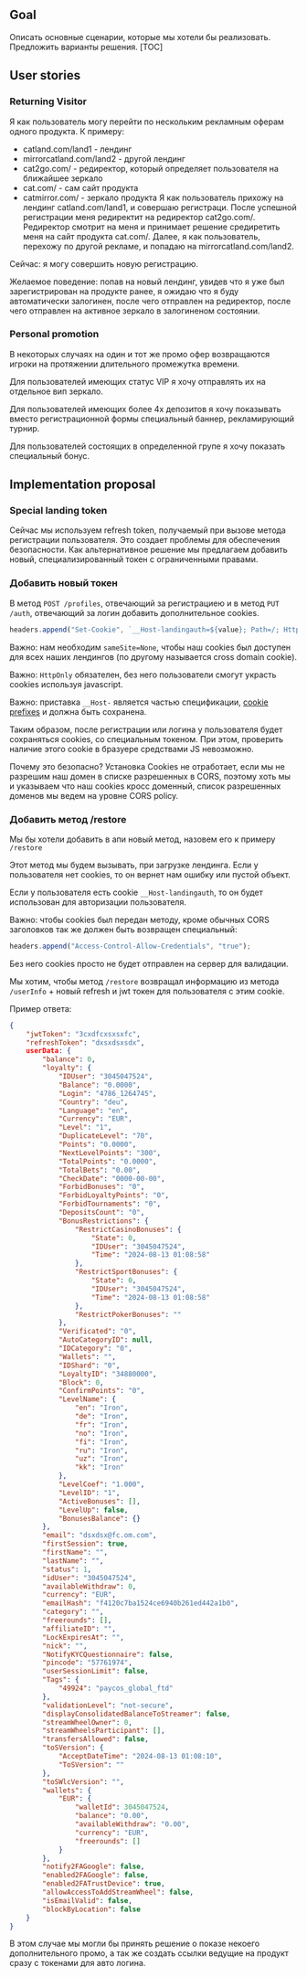 ## Goal
Описать основные сценарии, которые мы хотели бы реализовать. Предложить варианты решения.
[TOC]
## User stories
### Returning Visitor
Я как пользователь могу перейти по нескольким рекламным оферам одного продукта. К примеру: 
- catland.com/land1 - лендинг
- mirrorcatland.com/land2 - другой лендинг
- cat2go.com/ - редиректор, который определяет пользователя на ближайшее зеркало
- cat.com/ - сам сайт продукта
- catmirror.com/ - зеркало продукта
Я как пользователь прихожу на лендинг catland.com/land1, и совершаю регистраци. После успешной регистрации меня редиректит на редиректор cat2go.com/. Редиректор смотрит на меня и принимает решение средиретить меня на сайт продукта cat.com/.
Далее, я как пользователь, перехожу по другой рекламе, и попадаю на mirrorcatland.com/land2.

Сейчас: я могу совершить новую регистрацию.

Желаемое поведение: попав на новый лендинг, увидев что я уже был зарегистрирован на продукте ранее, я ожидаю что я буду автоматически залогинен, после чего отправлен на редиректор, после чего отправлен на активное зеркало в залогиненом состоянии.

### Personal promotion
В некоторых случаях на один и тот же промо офер возвращаются игроки на протяжении длительного промежутка времени. 

Для пользователей имеющих статус VIP я хочу отправлять их на отдельное вип зеркало.

Для пользователей имеющих более 4х депозитов я хочу показывать вместо регистрационной формы специальный баннер, рекламирующий турнир.

Для пользователей состоящих в определенной групе я хочу показать специальный бонус.

## Implementation proposal
### Special landing token
Сейчас мы используем refresh token, получаемый при вызове метода регистрации пользователя. Это создает проблемы для обеспечения безопасности. Как альтернативное решение мы предлагаем добавить новый, специализированный токен с ограниченными правами.

### Добавить новый токен
В метод `POST /profiles`, отвечающий за регистрациею и в метод `PUT /auth`, отвечающий за логин добавить дополнительное cookies. 
```javascript
headers.append("Set-Cookie", `__Host-landingauth=${value}; Path=/; HttpOnly; Max-Age=2629800; sameSite=None; secure=true`);
```
Важно: нам необходим `sameSite=None`, чтобы наш cookies был доступен для всех наших лендингов (по другому называется cross domain cookie).

Важно: `HttpOnly` обязателен, без него пользователи смогут украсть cookies используя javascript.

Важно: приставка `__Host-` является частью спецификации, [cookie prefixes](https://developer.mozilla.org/en-US/docs/Web/HTTP/Cookies#cookie_prefixes) и должна быть сохранена.

Таким образом, после регистрации или логина у пользователя будет сохраняться cookies, со специальным токеном. При этом, проверить наличие этого cookie в бразуере средствами JS невозможно. 

Почему это безопасно? Установка Cookies не отработает, если мы не разрешим наш домен в списке разрешенных в CORS, поэтому хоть мы и указываем что наш cookies кросс доменный, список разрешенных доменов мы ведем на уровне CORS policy.

### Добавить метод /restore
Мы бы хотели добавить в апи новый метод, назовем его к примеру `/restore`

Этот метод мы будем вызывать, при загрузке лендинга. Если у пользователя нет cookies, то он вернет нам ошибку или пустой объект.

Если у пользователя есть cookie `__Host-landingauth`, то он будет использован для авторизации пользователя.

Важно: чтобы cookies был передан методу, кроме обычных CORS заголовков так же должен быть возвращен специальный:

```javascript
headers.append("Access-Control-Allow-Credentials", "true");
```
Без него cookies просто не будет отправлен на сервер для валидации.

Мы хотим, чтобы метод `/restore` возвращал информацию из метода `/userInfo` + новый refresh и jwt токен для пользователя с этим cookie.

Пример ответа: 
```json
{
	"jwtToken": "3cxdfcxsxsxfc",
	"refreshToken": "dxsxdsxsdx",
	userData: {
		"balance": 0,
	    "loyalty": {
	        "IDUser": "3045047524",
	        "Balance": "0.0000",
	        "Login": "4786_1264745",
	        "Country": "deu",
	        "Language": "en",
	        "Currency": "EUR",
	        "Level": "1",
	        "DuplicateLevel": "70",
	        "Points": "0.0000",
	        "NextLevelPoints": "300",
	        "TotalPoints": "0.0000",
	        "TotalBets": "0.00",
	        "CheckDate": "0000-00-00",
	        "ForbidBonuses": "0",
	        "ForbidLoyaltyPoints": "0",
	        "ForbidTournaments": "0",
	        "DepositsCount": "0",
	        "BonusRestrictions": {
	            "RestrictCasinoBonuses": {
	                "State": 0,
	                "IDUser": "3045047524",
	                "Time": "2024-08-13 01:08:58"
	            },
	            "RestrictSportBonuses": {
	                "State": 0,
	                "IDUser": "3045047524",
	                "Time": "2024-08-13 01:08:58"
	            },
	            "RestrictPokerBonuses": ""
	        },
	        "Verificated": "0",
	        "AutoCategoryID": null,
	        "IDCategory": "0",
	        "Wallets": "",
	        "IDShard": "0",
	        "LoyaltyID": "34880000",
	        "Block": 0,
	        "ConfirmPoints": "0",
	        "LevelName": {
	            "en": "Iron",
	            "de": "Iron",
	            "fr": "Iron",
	            "no": "Iron",
	            "fi": "Iron",
	            "ru": "Iron",
	            "uz": "Iron",
	            "kk": "Iron"
	        },
	        "LevelCoef": "1.000",
	        "LevelID": "1",
	        "ActiveBonuses": [],
	        "LevelUp": false,
	        "BonusesBalance": {}
	    },
	    "email": "dsxdsx@fc.om.com",
	    "firstSession": true,
	    "firstName": "",
	    "lastName": "",
	    "status": 1,
	    "idUser": "3045047524",
	    "availableWithdraw": 0,
	    "currency": "EUR",
	    "emailHash": "f4120c7ba1524ce6940b261ed442a1b0",
	    "category": "",
	    "freerounds": [],
	    "affiliateID": "",
	    "LockExpiresAt": "",
	    "nick": "",
	    "NotifyKYCQuestionnaire": false,
	    "pincode": "57761974",
	    "userSessionLimit": false,
	    "Tags": {
	        "49924": "paycos_global_ftd"
	    },
	    "validationLevel": "not-secure",
	    "displayConsolidatedBalanceToStreamer": false,
	    "streamWheelOwner": 0,
	    "streamWheelsParticipant": [],
	    "transfersAllowed": false,
	    "toSVersion": {
	        "AcceptDateTime": "2024-08-13 01:08:10",
	        "ToSVersion": ""
	    },
	    "toSWlcVersion": "",
	    "wallets": {
	        "EUR": {
	            "walletId": 3045047524,
	            "balance": "0.00",
	            "availableWithdraw": "0.00",
	            "currency": "EUR",
	            "freerounds": []
	        }
	    },
	    "notify2FAGoogle": false,
	    "enabled2FAGoogle": false,
	    "enabled2FATrustDevice": true,
	    "allowAccessToAddStreamWheel": false,
	    "isEmailValid": false,
	    "blockByLocation": false
	}
}
```

В этом случае мы могли бы принять решение о показе некоего дополнительного промо, а так же создать ссылки ведущие на продукт сразу с токенами для авто логина.


